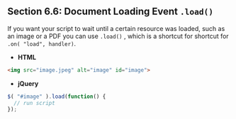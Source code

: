 ## Section 6.6: Document Loading Event `.load()`

If you want your script to wait until a certain resource was loaded, such as an 
image or a PDF you can use `.load()` , which is a shortcut for shortcut for `.on( "load", handler)`.


- **HTML**

```html
<img src="image.jpeg" alt="image" id="image">
```

- **jQuery**

```js
$( "#image" ).load(function() {
  // run script
});
```
